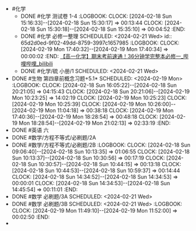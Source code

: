 - #化学
	- DONE #化学 测试卷 1-4
	  :LOGBOOK:
	  CLOCK: [2024-02-18 Sun 15:16:33]--[2024-02-18 Sun 15:30:17] =>  00:13:44
	  CLOCK: [2024-02-18 Sun 15:30:18]--[2024-02-18 Sun 15:35:10] =>  00:04:52
	  :END:
	- DONE #化学 必修一整理
	  SCHEDULED: <2024-02-21 Wed>
	  id:: 65d2d0ed-9f02-49dd-8759-3997c1657985
	  :LOGBOOK:
	  CLOCK: [2024-02-19 Mon 17:40:32]--[2024-02-19 Mon 17:40:34] =>  00:00:02
	  :END:
	    [【高一化学】期末考前速通！36分钟学完整本必修一_哔哩哔哩_bilibili](https://www.bilibili.com/video/BV1oe411v7we/)
	- DONE #化学/硫 小册/1
	  SCHEDULED: <2024-02-21 Wed>
- DONE #生物  第四章前概念习题+5.1*
  SCHEDULED: <2024-02-19 Mon>
  :LOGBOOK:
  CLOCK: [2024-02-18 Sun 16:05:22]--[2024-02-18 Sun 20:21:05] =>  04:15:43
  CLOCK: [2024-02-18 Sun 20:21:06]--[2024-02-19 Mon 10:23:25] =>  14:02:19
  CLOCK: [2024-02-19 Mon 10:25:23]
  CLOCK: [2024-02-19 Mon 10:25:39]
  CLOCK: [2024-02-19 Mon 10:26:00]--[2024-02-19 Mon 11:04:18] =>  00:38:18
  CLOCK: [2024-02-19 Mon 17:40:36]--[2024-02-19 Mon 18:28:54] =>  00:48:18
  CLOCK: [2024-02-19 Mon 18:28:54]--[2024-02-19 Mon 21:02:13] =>  02:33:19
  :END:
- DONE #英语 六
- DONE #数学/方程不等式/必刷题/2A
- DONE #数学/方程不等式/必刷题/2B
  :LOGBOOK:
  CLOCK: [2024-02-18 Sun 09:06:40]--[2024-02-18 Sun 10:13:35] =>  01:06:55
  CLOCK: [2024-02-18 Sun 10:13:37]--[2024-02-18 Sun 10:30:56] =>  00:17:19
  CLOCK: [2024-02-18 Sun 10:30:57]--[2024-02-18 Sun 10:44:15] =>  00:13:18
  CLOCK: [2024-02-18 Sun 10:44:53]--[2024-02-18 Sun 10:59:37] =>  00:14:44
  CLOCK: [2024-02-18 Sun 14:34:52]--[2024-02-18 Sun 14:34:53] =>  00:00:01
  CLOCK: [2024-02-18 Sun 14:34:53]--[2024-02-18 Sun 14:45:54] =>  00:11:01
  :END:
- DONE #数学 必刷题/3A
  SCHEDULED: <2024-02-21 Wed>
- DONE #数学 必刷题/3B
  SCHEDULED: <2024-02-21 Wed>
  :LOGBOOK:
  CLOCK: [2024-02-19 Mon 11:49:10]--[2024-02-19 Mon 11:52:00] =>  00:02:50
  :END:
-
